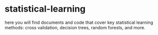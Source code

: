 # statistical-learning

here you will find documents and code that cover key statistical learning methods: cross validation, decision trees, random forests, and more.
